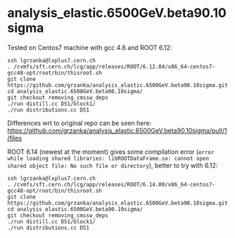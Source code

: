 # analysis_elastic.6500GeV.beta90.10sigma

Tested on Centos7 machine with gcc 4.8 and ROOT 6.12:

```
ssh lgrzanka@lxplus7.cern.ch
. /cvmfs/sft.cern.ch/lcg/app/releases/ROOT/6.12.04/x86_64-centos7-gcc48-opt/root/bin/thisroot.sh
git clone https://github.com/grzanka/analysis_elastic.6500GeV.beta90.10sigma.git
cd analysis_elastic.6500GeV.beta90.10sigma/
git checkout removing_cmssw_deps
./run distill.cc DS1/block1/
./run distributions.cc DS1
```

Differences wrt to original repo can be seen here:
https://github.com/grzanka/analysis_elastic.6500GeV.beta90.10sigma/pull/1/files

ROOT 6.14 (newest at the moment) gives some compilation error (`error while loading shared libraries: libROOTDataFrame.so: cannot open shared object file: No such file or directory`), better to try with 6.12:

```
ssh lgrzanka@lxplus7.cern.ch
. /cvmfs/sft.cern.ch/lcg/app/releases/ROOT/6.14.00/x86_64-centos7-gcc48-opt/root/bin/thisroot.sh
git clone https://github.com/grzanka/analysis_elastic.6500GeV.beta90.10sigma.git
cd analysis_elastic.6500GeV.beta90.10sigma/
git checkout removing_cmssw_deps
./run distill.cc DS1/block1/
./run distributions.cc DS1
```

